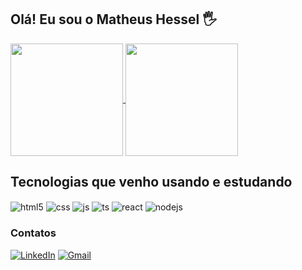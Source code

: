 ## Olá! Eu sou o Matheus Hessel 🖐️

<a href="https://github.com/matheushessel/github-readme-stats">
  <img height=180 align="center" src="https://github-readme-stats.vercel.app/api?username=matheushessel&show_icons=true&theme=onedark&locale=pt-br" />
</a>
<a href="https://github.com/matheushessel/convoychat">
  <img height=180 align="center" src="https://github-readme-stats.vercel.app/api/top-langs?username=matheushessel&layout=compact&langs_count=8&card_width=320&theme=onedark&locale=pt-br" />
</a>

## Tecnologias que venho usando e estudando

<div style="display: inline_block">
  <img align="center" alt="html5" src="https://img.shields.io/badge/HTML5-E34F26?style=for-the-badge&logo=html5&logoColor=white" />
  <img align="center" alt="css" src="https://img.shields.io/badge/CSS3-1572B6?style=for-the-badge&logo=css3&logoColor=white" />
  <img align="center" alt="js" src="https://img.shields.io/badge/JavaScript-F7DF1E?style=for-the-badge&logo=javascript&logoColor=black" />
  <img align="center" alt="ts" src="https://img.shields.io/badge/TypeScript-007ACC?style=for-the-badge&logo=typescript&logoColor=white" />
  <img align="center" alt="react" src="https://img.shields.io/badge/React-20232A?style=for-the-badge&logo=react&logoColor=61DAFB" />
  <img align="center" alt="nodejs" src="https://img.shields.io/badge/Node.js-43853D?style=for-the-badge&logo=node.js&logoColor=white" />
</div>

### Contatos
[![LinkedIn](https://img.shields.io/badge/LinkedIn-0077B5?style=for-the-badge&logo=linkedin&logoColor=white)](https://www.linkedin.com/in/matheushessel/)
[![Gmail](https://img.shields.io/badge/Gmail-D14836?style=for-the-badge&logo=gmail&logoColor=white)](mailto:matheushqueiroz@gmail.com)
